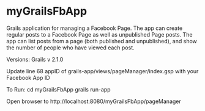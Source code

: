 myGrailsFbApp
=============

Grails application for managing a Facebook Page. The app can create regular posts to a Facebook Page as well as unpublished Page posts. The app can list posts from a page (both published and unpublished), and show the number of people who have viewed each post.

Versions:
Grails v 2.1.0

Update line 68 appID of grails-app/views/pageManager/index.gsp with your Facebook App ID

To Run:
cd myGrailsFbApp
grails
run-app

Open browser to 
http://localhost:8080/myGrailsFbApp/pageManager

